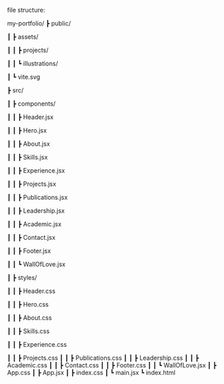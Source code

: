file structure:

my-portfolio/
  ┣ public/
  
  ┃ ┣ assets/
  
  ┃ ┃ ┣ projects/
  
  ┃ ┃ ┗ illustrations/
  
  ┃ ┗ vite.svg
  
  ┣ src/
  
  ┃ ┣ components/
  
  ┃ ┃ ┣ Header.jsx
  
  ┃ ┃ ┣ Hero.jsx
  
  ┃ ┃ ┣ About.jsx
  
  ┃ ┃ ┣ Skills.jsx
  
  ┃ ┃ ┣ Experience.jsx
  
  ┃ ┃ ┣ Projects.jsx
  
  ┃ ┃ ┣ Publications.jsx
  
  ┃ ┃ ┣ Leadership.jsx
  
  ┃ ┃ ┣ Academic.jsx
  
  ┃ ┃ ┣ Contact.jsx
  
  ┃ ┃ ┣ Footer.jsx
  
  ┃ ┃ ┗ WallOfLove.jsx
  
  ┃ ┣ styles/
  
  ┃ ┃ ┣ Header.css
  
  ┃ ┃ ┣ Hero.css
  
  ┃ ┃ ┣ About.css
  
  ┃ ┃ ┣ Skills.css
  
  ┃ ┃ ┣ Experience.css
  
  ┃ ┃ ┣ Projects.css
  ┃ ┃ ┣ Publications.css
  ┃ ┃ ┣ Leadership.css
  ┃ ┃ ┣ Academic.css
  ┃ ┃ ┣ Contact.css
  ┃ ┃ ┣ Footer.css
  ┃ ┃ ┗ WallOfLove.jsx
  ┃ ┣ App.css
  ┃ ┣ App.jsx
  ┃ ┣ index.css
  ┃ ┗ main.jsx
  ┗ index.html
